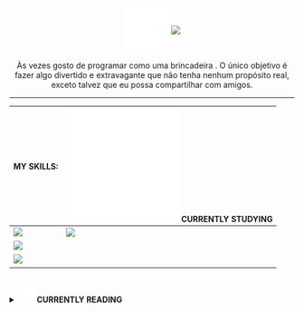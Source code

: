 <p align="center">
    <img align="center" width="80px" src="./magic-lezard.svg" />
    <img width="70%" align="center" src="https://custom-title-readme.vercel.app/custom-title?font=DM+Sans&text=Hi+there!+I'm+Edson!&weight=500&size=45&color=1B9C85&width=420&height=60" />
</p>

<p align="center">Às vezes gosto de programar como uma brincadeira . O único objetivo é fazer algo divertido e extravagante que não tenha nenhum propósito real, exceto talvez que eu possa compartilhar com amigos. </p>

---

| MY SKILLS: | <img src="./time.svg" /> CURRENTLY STUDYING
| ------------- | -------------                                                                               
| <img src="https://custom-title-readme.vercel.app/custom-title?font=Fira+Code&text=JAVASCRIPT&weight=500&size=15&color=ffee00&width=98&height=20" />  | <img align="left" src="https://custom-title-readme.vercel.app/custom-title?font=Fira+Code&text=TYPESCRIPT&weight=500&size=15&color=337CCF&width=98&height=27" />
| <img src="https://custom-title-readme.vercel.app/custom-title?font=Fira+Code&text=HTML&weight=500&size=15&color=ff4800&width=36&height=20" />  |
| <img src="https://custom-title-readme.vercel.app/custom-title?font=Fira+Code&text=CSS&weight=500&size=15&color=0095ff&width=28&height=20" />  |


<br/>

<details>
  <summary><b align="center"><img width="30px" src="./book.svg" > CURRENTLY READING</b></summary>
  <img src="https://goodreads-readme-card.vercel.app/api/currently-reading?user=156779971-edson-mayber&font=DM+Sans&weight=600&theme=darkgreen" />
</details>


<!---<p align="center">
   <a href="" >
    <img src="https://last-fm-badge.vercel.app/lastfm-badge?username=Eddev000&font=Bricolage+Grotesque&weight=500" />
  </a>
</p>

<p align="center">
  <a href="https://ski">
    <img src="https://skillicons.dev/icons?i=js,html,css,nodejs,bash,linux,vim" />
  </a>
</p>

   
<p align="center">
  <a href="https://letterboxd.com/mayber" >
    <img width="250" src="https://letterboxd-github-badge.vercel.app/badge?user=Mayber" />
  </a>
</p>




